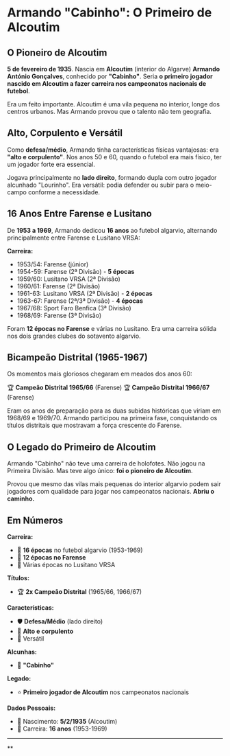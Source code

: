 # Armando "Cabinho": O Primeiro de Alcoutim

## O Pioneiro de Alcoutim

**5 de fevereiro de 1935**. Nascia em **Alcoutim** (interior do Algarve) **Armando António Gonçalves**, conhecido por **"Cabinho"**. Seria **o primeiro jogador nascido em Alcoutim a fazer carreira nos campeonatos nacionais de futebol**.

Era um feito importante. Alcoutim é uma vila pequena no interior, longe dos centros urbanos. Mas Armando provou que o talento não tem geografia.

## Alto, Corpulento e Versátil

Como **defesa/médio**, Armando tinha características físicas vantajosas: era **"alto e corpulento"**. Nos anos 50 e 60, quando o futebol era mais físico, ter um jogador forte era essencial.

Jogava principalmente no **lado direito**, formando dupla com outro jogador alcunhado "Lourinho". Era versátil: podia defender ou subir para o meio-campo conforme a necessidade.

## 16 Anos Entre Farense e Lusitano

De **1953 a 1969**, Armando dedicou **16 anos** ao futebol algarvio, alternando principalmente entre Farense e Lusitano VRSA:

**Carreira:**
- 1953/54: Farense (júnior)
- 1954-59: Farense (2ª Divisão) - **5 épocas**
- 1959/60: Lusitano VRSA (2ª Divisão)
- 1960/61: Farense (2ª Divisão)
- 1961-63: Lusitano VRSA (2ª Divisão) - **2 épocas**
- 1963-67: Farense (2ª/3ª Divisão) - **4 épocas**
- 1967/68: Sport Faro Benfica (3ª Divisão)
- 1968/69: Farense (3ª Divisão)

Foram **12 épocas no Farense** e várias no Lusitano. Era uma carreira sólida nos dois grandes clubes do sotavento algarvio.

## Bicampeão Distrital (1965-1967)

Os momentos mais gloriosos chegaram em meados dos anos 60:

🏆 **Campeão Distrital 1965/66** (Farense)
🏆 **Campeão Distrital 1966/67** (Farense)

Eram os anos de preparação para as duas subidas históricas que viriam em 1968/69 e 1969/70. Armando participou na primeira fase, conquistando os títulos distritais que mostravam a força crescente do Farense.

## O Legado do Primeiro de Alcoutim

Armando "Cabinho" não teve uma carreira de holofotes. Não jogou na Primeira Divisão. Mas teve algo único: **foi o pioneiro de Alcoutim**.

Provou que mesmo das vilas mais pequenas do interior algarvio podem sair jogadores com qualidade para jogar nos campeonatos nacionais. **Abriu o caminho.**

## Em Números

**Carreira:**
- 🎽 **16 épocas** no futebol algarvio (1953-1969)
- 🎽 **12 épocas no Farense**
- 🎽 Várias épocas no Lusitano VRSA

**Títulos:**
- 🏆 **2x Campeão Distrital** (1965/66, 1966/67)

**Características:**
- 🛡️ **Defesa/Médio** (lado direito)
- 💪 **Alto e corpulento**
- 🎯 Versátil

**Alcunhas:**
- 👤 **"Cabinho"**

**Legado:**
- ⭐ **Primeiro jogador de Alcoutim** nos campeonatos nacionais

**Dados Pessoais:**
- 📅 Nascimento: **5/2/1935** (Alcoutim)
- 🏃 Carreira: **16 anos** (1953-1969)

---

**
